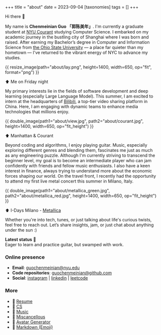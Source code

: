 +++
title = "about"
date = 2023-09-04
[taxonomies]
tags = []
+++

Hi there 👋 

My name is **Chenmeinian Guo 「郭陈美年」**. I'm currently a graduate student at [NYU Courant](https://cims.nyu.edu/dynamic/) studying Computer Science. I embarked on my academic journey in the bustling city of Shanghai where I was born and raised. After earning my Bachelor’s degree in Computer and Information Science from [the Ohio State University](https://www.osu.edu) — a place far quieter than my hometown — I've returned to the vibrant energy of NYC to advance my studies.

{{ resize_image(path="about/lay.png", height=1400, width=650, op="fit", format="png") }}

⬆ Me on Friday night 



My primary interests lie in the fields of software development and deep learning (especially Large Language Model). This summer, I am excited to intern at the headquarters of [Bilibili](https://en.wikipedia.org/wiki/Bilibili), a top-tier video sharing platform in China. Here, I am engaging with dynamic teams to enhance media technologies that millions enjoy.

{{ double_image(path1="about/view.jpg", path2="about/courant.jpg", height=1400, width=650, op="fit_height") }}

⬆ Manhattan & Courant



Beyond coding and algorithms, I enjoy playing guitar. Music, especially exploring different genres and blending them, fascinates me just as much as any engineering puzzle. Although I'm currently striving to transcend the beginner level, my goal is to become an intermediate player who can jam confidently with friends and fellow music enthusiasts. I also have a keen interest in finance, always trying to understand more about the economic forces shaping our world. On the travel front, I recently had the opportunity to attend my first live metal concert this summer in Milano, Italy.

{{ double_image(path1="about/metallica_green.jpg", path2="about/metallica_red.jpg", height=1400, width=650, op="fit_height") }}

⬆ I-Days Milano - [Metallica](https://www.metallica.com/)



Whether you're into tech, tunes, or just talking about life's curious twists, feel free to reach out. Let’s share insights, jam, or just chat about anything under the sun :)




**Latest status** 🎸 \
Eager to learn and practice guitar, but swamped with work.


### Online presence
- **Email**: guochenmeinian@nyu.edu
- **Code repositories**: [guochenmeinian@github.com](https://github.com/guochenmeinian)
- **Social**: [instagram](https://www.instagram.com/__arist/) | [linkedin](https://www.linkedin.com/in/guochenmeinian) | [leetcode](https://leetcode.com/guochenmeinian/)


### More
- 🔗 [Resume](/resume)
- 📰 [CS](/blogs/cs-resources/) 
- 🎼 [Music](/blogs/music-resources/)
- 📃 [Miscancellous](/blogs/miscancellous/)
- 🐩 [Avatar Generator](https://txstc55.github.io/simple-avatar/)
- 📝 [Markdown (Emoji)](https://gist.github.com/rxaviers/7360908)

